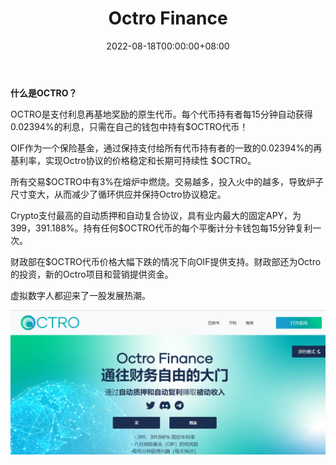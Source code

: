 ﻿---
title: "Octro Finance"
description: "Octro提供了一个分散的金融资产，通过使用其OAP协议，以可持续的固定复利模型奖励用户。"
date: 2022-08-18T00:00:00+08:00
lastmod: 2022-08-18T00:00:00+08:00
draft: false
authors: ["june"]
featuredImage: "octro-finance.png"
tags: ["High risk","Octro Finance"]
categories: ["nfts"]
nfts: ["High risk"]
blockchain: "BSC"
website: "https://octro.finance/?utm_source=DappRadar&utm_medium=deeplink&utm_campaign=visit-website"
twitter: "https://twitter.com/OctroFinance"
discord: ""
telegram: ""
github: ""
youtube: ""
twitch: ""
facebook: ""
instagram: ""
reddit: ""
medium: ""
steam: ""
gitbook: ""
googleplay: ""
appstore: ""
status: "Live"
weight: 
lightgallery: true
toc: true
pinned: false
recommend: false
recommend1: false
---

**什么是OCTRO？**

OCTRO是支付利息再基地奖励的原生代币。每个代币持有者每15分钟自动获得0.02394%的利息，只需在自己的钱包中持有$OCTRO代币！

OIF作为一个保险基金，通过保持支付给所有代币持有者的一致的0.02394%的再基利率，实现Octro协议的价格稳定和长期可持续性 $OCTRO。

所有交易$OCTRO中有3%在熔炉中燃烧。交易越多，投入火中的越多，导致炉子尺寸变大，从而减少了循环供应并保持Octro协议稳定。

Crypto支付最高的自动质押和自动复合协议，具有业内最大的固定APY，为399，391.188%。持有任何$OCTRO代币的每个平衡计分卡钱包每15分钟复利一次。

财政部在$OCTRO代币价格大幅下跌的情况下向OIF提供支持。财政部还为Octro的投资，新的Octro项目和营销提供资金。

虚拟数字人都迎来了一股发展热潮。

![img](28.png)